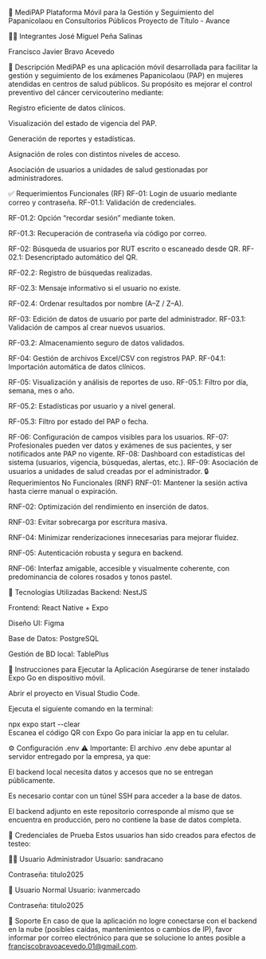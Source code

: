 📱 MediPAP
Plataforma Móvil para la Gestión y Seguimiento del Papanicolaou en Consultorios Públicos
Proyecto de Título - Avance

👨‍💻 Integrantes
José Miguel Peña Salinas

Francisco Javier Bravo Acevedo

📝 Descripción
MediPAP es una aplicación móvil desarrollada para facilitar la gestión y seguimiento de los exámenes Papanicolaou (PAP) en mujeres atendidas en centros de salud públicos. Su propósito es mejorar el control preventivo del cáncer cervicouterino mediante:

Registro eficiente de datos clínicos.

Visualización del estado de vigencia del PAP.

Generación de reportes y estadísticas.

Asignación de roles con distintos niveles de acceso.

Asociación de usuarios a unidades de salud gestionadas por administradores.

✅ Requerimientos Funcionales (RF)
RF-01: Login de usuario mediante correo y contraseña.
RF-01.1: Validación de credenciales.

RF-01.2: Opción “recordar sesión” mediante token.

RF-01.3: Recuperación de contraseña vía código por correo.

RF-02: Búsqueda de usuarios por RUT escrito o escaneado desde QR.
RF-02.1: Desencriptado automático del QR.

RF-02.2: Registro de búsquedas realizadas.

RF-02.3: Mensaje informativo si el usuario no existe.

RF-02.4: Ordenar resultados por nombre (A–Z / Z–A).

RF-03: Edición de datos de usuario por parte del administrador.
RF-03.1: Validación de campos al crear nuevos usuarios.

RF-03.2: Almacenamiento seguro de datos validados.

RF-04: Gestión de archivos Excel/CSV con registros PAP.
RF-04.1: Importación automática de datos clínicos.

RF-05: Visualización y análisis de reportes de uso.
RF-05.1: Filtro por día, semana, mes o año.

RF-05.2: Estadísticas por usuario y a nivel general.

RF-05.3: Filtro por estado del PAP o fecha.

RF-06: Configuración de campos visibles para los usuarios.
RF-07: Profesionales pueden ver datos y exámenes de sus pacientes, y ser notificados ante PAP no vigente.
RF-08: Dashboard con estadísticas del sistema (usuarios, vigencia, búsquedas, alertas, etc.).
RF-09: Asociación de usuarios a unidades de salud creadas por el administrador.
🔒 Requerimientos No Funcionales (RNF)
RNF-01: Mantener la sesión activa hasta cierre manual o expiración.

RNF-02: Optimización del rendimiento en inserción de datos.

RNF-03: Evitar sobrecarga por escritura masiva.

RNF-04: Minimizar renderizaciones innecesarias para mejorar fluidez.

RNF-05: Autenticación robusta y segura en backend.

RNF-06: Interfaz amigable, accesible y visualmente coherente, con predominancia de colores rosados y tonos pastel.

🧪 Tecnologías Utilizadas
Backend: NestJS

Frontend: React Native + Expo

Diseño UI: Figma

Base de Datos: PostgreSQL

Gestión de BD local: TablePlus

🚀 Instrucciones para Ejecutar la Aplicación
Asegúrarse de tener instalado Expo Go en dispositivo móvil.

Abrir el proyecto en Visual Studio Code.

Ejecuta el siguiente comando en la terminal:


npx expo start --clear  
Escanea el código QR con Expo Go para iniciar la app en tu celular.

⚙️ Configuración .env
⚠️ Importante: El archivo .env debe apuntar al servidor entregado por la empresa, ya que:

El backend local necesita datos y accesos que no se entregan públicamente.

Es necesario contar con un túnel SSH para acceder a la base de datos.

El backend adjunto en este repositorio corresponde al mismo que se encuentra en producción, pero no contiene la base de datos completa.

🔐 Credenciales de Prueba
Estos usuarios han sido creados para efectos de testeo:

👩‍⚕️ Usuario Administrador
Usuario: sandracano

Contraseña: titulo2025

👤 Usuario Normal
Usuario: ivanmercado

Contraseña: titulo2025

📩 Soporte
En caso de que la aplicación no logre conectarse con el backend en la nube (posibles caídas, mantenimientos o cambios de IP), favor informar por correo electrónico para que se solucione lo antes posible a franciscobravoacevedo.01@gmail.com.